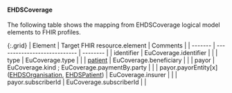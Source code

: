 <!--
  Generated file. Do not edit.
-->

#### EHDSCoverage

The following table shows the mapping from EHDSCoverage logical model elements to FHIR profiles.

{:.grid}
| Element | Target FHIR resource.element | Comments |
| ------- | ---------------------------- | -------- |
| identifier | EuCoverage.identifier |  |
| type | EuCoverage.type |  |
| [patient](#ehdspatient) | EuCoverage.beneficiary |  |
| payor | EuCoverage.kind ; EuCoverage.paymentBy.party |  |
| payor.payorEntity[x] ([EHDSOrganisation](#ehdsorganisation), [EHDSPatient](#ehdspatient)) | EuCoverage.insurer |  |
| payor.subscriberId | EuCoverage.subscriberId |  |

